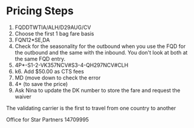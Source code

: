 # Pricing Steps

1. FQDDTWTIA/ALH/D29AUG/CV
2. Choose the first 1 bag fare basis
3. FQN12*SE,DA
4. Check for the seasonality for the outbound when you use the FQD for the outbound and the same with the inbound. You don't look at both at the same FQD entry.
5. 4P*-S1-2-VK357NCV#S3-4-QH297NCV#CLH
6. k6. Add $50.00 as CTS fees
7. MD (move down to check the error
8. 4* (to save the price)
9. Ask Nina  to update the DK number to store the fare and request the waiver

The validating carrier is the first to travel from one country to another

Office for Star Partners 14709995
